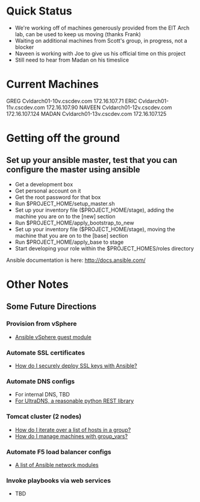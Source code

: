 
# Quick Status
* We're working off of machines generously provided from the EIT Arch lab, can be used to keep us moving (thanks Frank)
* Waiting on additional machines from Scott's group, in progress, not a blocker
* Naveen is working with Joe to give us his official time on this project
* Still need to hear from Madan on his timeslice

# Current Machines
GREG 	  Cvldarch01-10v.cscdev.com        172.16.107.71
ERIC 	  Cvldarch01-11v.cscdev.com        172.16.107.90
NAVEEN 	  Cvldarch01-12v.cscdev.com        172.16.107.124
MADAN 	  Cvldarch01-13v.cscdev.com        172.16.107.125

# Getting off the ground

## Set up your ansible master, test that you can configure the master using ansible

* Get a development box
* Get personal account on it
* Get the root password for that box
* Run $PROJECT_HOME/setup_master.sh
* Set up your inventory file ($PROJECT_HOME/stage), adding the machine you are on to the [new] section
* Run $PROJECT_HOME/apply_bootstrap_to_new
* Set up your inventory file ($PROJECT_HOME/stage), moving the machine that you are on to the [base] section
* Run $PROJECT_HOME/apply_base to stage
* Start developing your role within the $PROJECT_HOMES/roles directory

Ansible documentation is here: http://docs.ansible.com/

# Other Notes

## Some Future Directions

### Provision from vSphere
* [Ansible vSphere guest module](http://docs.ansible.com/vsphere_guest_module.html)

### Automate SSL certificates
* [How do I securely deploy SSL keys with Ansible?](http://red-badger.com/blog/2014/02/28/deploying-ssl-keys-securely-with-ansible/)

### Automate DNS configs
* For internal DNS, TBD
* [For UltraDNS, a reasonable python REST library](http://docs.python-requests.org/en/latest/index.html)

### Tomcat cluster (2 nodes)
* [How do I iterate over a list of hosts in a group?](http://docs.ansible.com/faq.html)
* [How do I manage machines with group_vars?](https://gist.github.com/anonymous/5e1f88c5acc0dc699093)

### Automate F5 load balancer configs
* [A list of Ansible network modules](http://docs.ansible.com/list_of_network_modules.html)

### Invoke playbooks via web services
* TBD


